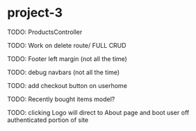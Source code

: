 # project-3

TODO: ProductsController

TODO: Work on delete route/ FULL CRUD

<!-- TODO: Fix appbar color -->

TODO: Footer left margin (not all the time)

<!-- TODO: navbar shouldnt be on login or signup pages -->

<!-- TODO: change userhome from a list to a table -->

TODO: debug navbars (not all the time)

TODO: add checkout button on userhome

TODO: Recently bought items model?

TODO: clicking Logo will direct to About page and boot user off authenticated portion of site